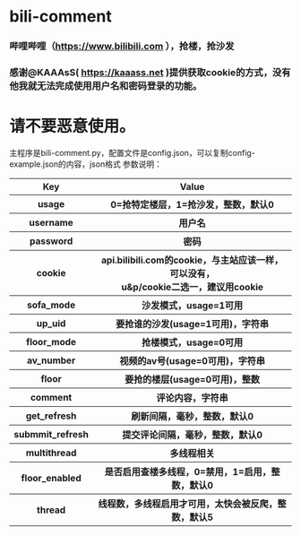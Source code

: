 # bili-comment
### 哔哩哔哩（https://www.bilibili.com ），抢楼，抢沙发  
### 感谢@KAAAsS( https://kaaass.net )提供获取cookie的方式，没有他我就无法完成使用用户名和密码登录的功能。  
# 请不要恶意使用。  
主程序是bili-comment.py，配置文件是config.json，可以复制config-example.json的内容，json格式
参数说明：  
<table>
<tr><th>Key</th><th>Value</th></tr>
<tr><th>usage</th><th>0=抢特定楼层，1=抢沙发，整数，默认0</tr></th>
<tr><th>username</th><th>用户名</tr></th>
<tr><th>password</th><th>密码</tr></th>
<tr><th>cookie</th><th>api.bilibili.com的cookie，与主站应该一样，可以没有，<br />u&p/cookie二选一，建议用cookie</tr></th>
<tr><th>sofa_mode</th><th>沙发模式，usage=1可用</tr></th>
<tr><th>up_uid</th><th>要抢谁的沙发(usage=1可用)，字符串</tr></th>
<tr><th>floor_mode</th><th>抢楼模式，usage=0可用</tr></th>
<tr><th>av_number</th><th>视频的av号(usage=0可用)，字符串</tr></th>
<tr><th>floor</th><th>要抢的楼层(usage=0可用)，整数</tr></th>
<tr><th>comment</th><th>评论内容，字符串</tr></th>
<tr><th>get_refresh</th><th>刷新间隔，毫秒，整数，默认0</tr></th>
<tr><th>submmit_refresh</th><th>提交评论间隔，毫秒，整数，默认0</tr></th>
<tr><th>multithread</th><th>多线程相关</tr></th>
<tr><th>floor_enabled</th><th>是否启用查楼多线程，0=禁用，1=启用，整数，默认0</tr></th>
<tr><th>thread</th><th>线程数，多线程启用才可用，太快会被反爬，整数，默认5</tr></th>
</table>
